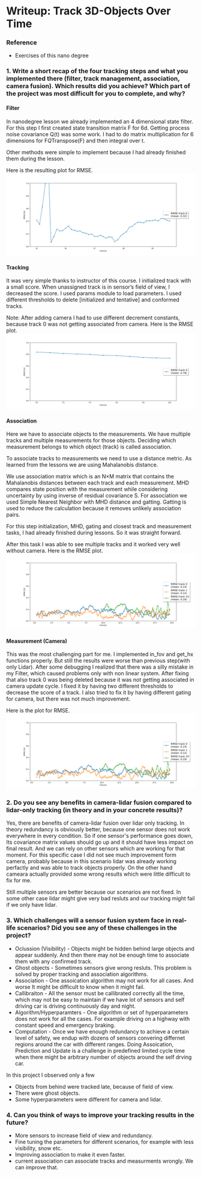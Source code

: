 # Writeup: Track 3D-Objects Over Time
### Reference
* Exercises of this nano degree


### 1. Write a short recap of the four tracking steps and what you implemented there (filter, track management, association, camera fusion). Which results did you achieve? Which part of the project was most difficult for you to complete, and why?

#### Filter
In nanodegree lesson we already implemented an 4 dimensional state filter. For this step I first created state transition matrix F for 6d.
Getting process noise covariance Q(t) was some work. I had to do matrix multiplication for 6 dimensions for F*Q*Transpose(F) and then integral over t.

Other methods were simple to implement because I had already finished them during the lesson.

Here is the resulting plot for RMSE.
<img src="img/RMSE.png"/>

#### Tracking
It was very simple thanks to instructor of this course. I initialized track with a small score. 
When unassigned track is in sensor’s field of view, I decreased the score.
I used params module to load parameters.
I used different thresholds to delete [initialized and tentative]  and conformed tracks.

Note: After adding camera I had to use different decrement constants, because track 0 was not getting associated from camera.
Here is the RMSE plot.
<img src="img/RMSE2.png"/>

#### Association
Here we have to associate objects to the measurements. We have multiple tracks and multiple measurements for those objects. 
Deciding which measurement belongs to which object (track) is called association.

To associate tracks to measurements we need to use a distance metric. As learned from the lessons we are using Mahalanobis distance.

We use association matrix which is an N×M matrix that contains the Mahalanobis distances between each track and each measurement.
MHD compares state position with the measurement while considering uncertainty by using inverse of residual covariance S.
For association we used Simple Nearest Neighbor with MHD distance and gatting.
Gatting is used to reduce the calculation because it removes unlikely association pairs.

For this step initialization, MHD, gating and closest track and measurement tasks, I had already finished during lessons. So it was straight forward.

After this task I was able to see multiple tracks and it worked very well without camera.
Here is the RMSE plot.
<img src="img/RMSE3.png"/>

#### Measurement (Camera)
This was the most challenging part for me. 
I implemented in_fov and get_hx functions properly. But still the results were worse than previous step(with only Lidar).
After some debugging I realized that there was a silly mistake in my Filter, which caused problems only with non linear system.
After fixing that also track 0 was being deleted because it was not getting associated in camera update cycle. I fixed it by having two different thresholds to decrease the score of a track.
I also tried to fix it by having different gating for camera, but there was not much improvement.

Here is the plot for RMSE.
<img src="img/RMSE4.png"/>


### 2. Do you see any benefits in camera-lidar fusion compared to lidar-only tracking (in theory and in your concrete results)? 
Yes, there are benefits of camera-lidar fusion over lidar only tracking. In theory redundancy is obviously better, because one sensor does not work everywhere 
in every condition. So if one sensor's performance goes down, Its covariance matrix values should go up and it should have less impact on final result. And 
we can rely on other sensors which are working for that moment.
For this specific case I did not see much improvement form camera, probably because in this scenario lidar was already working perfactly and was able to 
track objects properly. On the other hand cameara actually provided some wrong results which were little difficult to fix for me.

Still multiple sensors are better because our scenarios are not fixed. In some other case lidar might give very bad resluts and our tracking might fail if we only have lidar.

### 3. Which challenges will a sensor fusion system face in real-life scenarios? Did you see any of these challenges in the project?
* Oclussion (Visibility) - Objects might be hidden behind large objects and appear suddenly. And then there may not be enough time to associate them with any confirmed track.
* Ghost objects - Sometimes sensors give wrong resluts. This problem is solved by proper tracking and association algorithms.
* Association - One assoication algorithm may not work for all cases. And worse It might be difficult to know when it might fail.
* Callibraiton - All the sensor must be callibrated correctly all the time, which may not be easy to maintain if we have lot of sensors and self driving car is driving continuously day and night.
* Algorithm/Hyperparamters - One algorithm or set of hyperparameters does not work for all the cases. For example driving on a highway with constant speed and emergency braking.
* Computation - Once we have enough redundancy to achieve a certain level of safety, we endup with dozens of sensors convering differnet regions around the car with different ranges. Doing Assoication, Prediction and Update is a challenge in predefined limited cycle time when there might be arbitrary number of objects around the self drving car.

In this project I observed only a few
* Objects from behind were tracked late, because of field of view.
* There were ghost objects.
* Some hyperparameters were different for camera and lidar.

### 4. Can you think of ways to improve your tracking results in the future?
* More sensors to increase field of view and redundancy.
* Fine tuning the parameters for different scenarios, for example with less visibility, snow etc.
* Improving association to make it even faster.
* current association can associate tracks and measurments wrongly. We can improve that.
